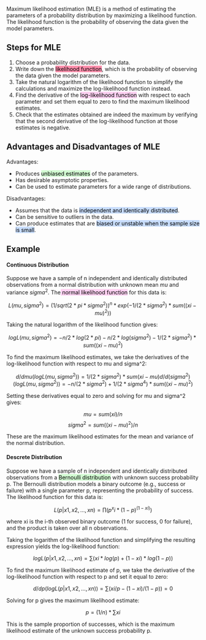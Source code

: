 
Maximum likelihood estimation (MLE) is a method of estimating the parameters of a probability distribution by maximizing a likelihood function. The likelihood function is the probability of observing the data given the model parameters.

## Steps for MLE

1. Choose a probability distribution for the data.
2. Write down the <mark style="background: #FF5582A6;">likelihood function</mark>, which is the probability of observing the data given the model parameters.
3. Take the natural logarithm of the likelihood function to simplify the calculations and maximize the log-likelihood function instead.
4. Find the derivative of the <mark style="background: #FFB8EBA6;">log-likelihood function</mark> with respect to each parameter and set them equal to zero to find the maximum likelihood estimates.
5. Check that the estimates obtained are indeed the maximum by verifying that the second derivative of the log-likelihood function at those estimates is negative.


## Advantages and Disadvantages of MLE

Advantages:
- Produces <mark style="background: #BBFABBA6;">unbiased estimates</mark> of the parameters.
- Has desirable asymptotic properties.
- Can be used to estimate parameters for a wide range of distributions.

Disadvantages:
- Assumes that the data is <mark style="background: #ADCCFFA6;">independent and identically distributed</mark>.
- Can be sensitive to outliers in the data.
- Can produce estimates that are <mark style="background: #ADCCFFA6;">biased or unstable when the sample size is small</mark>.


## Example

#### Continuous Distribution
Suppose we have a sample of n independent and identically distributed observations from a normal distribution with unknown mean $mu$ and variance $sigma^2$. The<mark style="background: #FFB8EBA6;"> normal likelihood function</mark> for this data is:

$$L(mu, sigma^2) = (1 / sqrt(2 * pi * sigma^2))^n * exp(-1 / (2 * sigma^2) * sum((xi - mu)^2))$$

Taking the natural logarithm of the likelihood function gives:

$$log L(mu, sigma^2) = -n / 2 * log(2 * pi) - n / 2 * log(sigma^2) - 1 / (2 * sigma^2) * sum((xi - mu)^2)$$

To find the maximum likelihood estimates, we take the derivatives of the log-likelihood function with respect to mu and sigma^2:

$$d / d mu (log L(mu, sigma^2)) = 1 / (2 * sigma^2) * sum(xi - mu)
d / d (sigma^2) (log L(mu, sigma^2)) = -n / (2 * sigma^2) + 1 / (2 * sigma^4) * sum((xi - mu)^2)$$

Setting these derivatives equal to zero and solving for mu and sigma^2 gives:

$$mu = sum(xi) / n$$
$$sigma^2 = sum((xi - mu)^2) / n$$

These are the maximum likelihood estimates for the mean and variance of the normal distribution.

#### Descrete Distribution

Suppose we have a sample of n independent and identically distributed observations from a <mark style="background: #BBFABBA6;">Bernoulli distribution</mark> with unknown success probability p. The Bernoulli distribution models a binary outcome (e.g., success or failure) with a single parameter p, representing the probability of success. The likelihood function for this data is:

$$L(p|x1, x2, ..., xn) = ∏(p^xi * (1-p)^(1-xi))$$

where xi is the i-th observed binary outcome (1 for success, 0 for failure), and the product is taken over all n observations.

Taking the logarithm of the likelihood function and simplifying the resulting expression yields the log-likelihood function:

$$log L(p|x1, x2, ..., xn) = ∑(xi * log(p) + (1-xi) * log(1-p))$$

To find the maximum likelihood estimate of p, we take the derivative of the log-likelihood function with respect to p and set it equal to zero:

$$d / dp (log L(p|x1, x2, ..., xn)) = ∑(xi / p - (1-xi) / (1-p)) = 0$$

Solving for p gives the maximum likelihood estimate:

$$p = (1/n) * ∑xi$$

This is the sample proportion of successes, which is the maximum likelihood estimate of the unknown success probability p.



